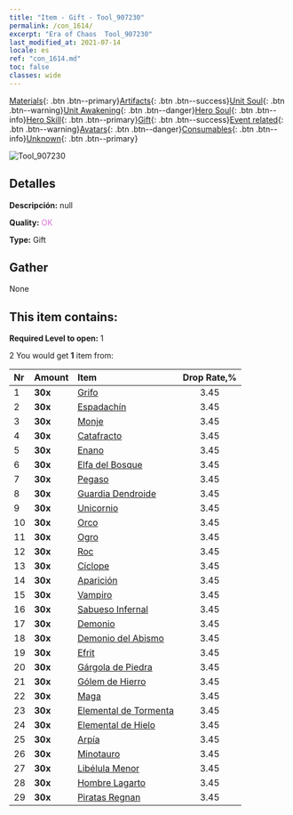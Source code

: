 ```yaml
---
title: "Item - Gift - Tool_907230"
permalink: /con_1614/
excerpt: "Era of Chaos  Tool_907230"
last_modified_at: 2021-07-14
locale: es
ref: "con_1614.md"
toc: false
classes: wide
---
```

 [Materials](/ItemsES/){: .btn .btn--primary}[Artifacts](/ItemsES/Artifacts/){: .btn .btn--success}[Unit Soul](/ItemsES/UnitSoul/){: .btn .btn--warning}[Unit Awakening](/ItemsES/UnitAwakening/){: .btn .btn--danger}[Hero Soul](/ItemsES/HeroSoul/){: .btn .btn--info}[Hero Skill](/ItemsES/HeroSkill/){: .btn .btn--primary}[Gift](/ItemsES/Gift/){: .btn .btn--success}[Event related](/ItemsES/Events/){: .btn .btn--warning}[Avatars](/ItemsES/Avatars/){: .btn .btn--danger}[Consumables](/ItemsES/Consumables/){: .btn .btn--info}[Unknown](/ItemsES/Unknown/){: .btn .btn--primary}

 ![Tool_907230](/images/t/i_907167.png)

## Detalles
 **Descripción:** null

 **Quality:** <span style="color: #DA70D6">OK</span>

 **Type:** Gift

## Gather

  None

## This item contains:

 **Required Level to open:** 1

 2 You would get **1** item  from:

  | Nr | Amount |     Item    | Drop Rate,% |
  |:---|:-------|:------------|:---------:|
  | 1 |  **30x** | [Grifo](/ItemsES/unt_192/) | 3.45 | 
  | 2 |  **30x** | [Espadachín](/ItemsES/unt_193/) | 3.45 | 
  | 3 |  **30x** | [Monje](/ItemsES/unt_194/) | 3.45 | 
  | 4 |  **30x** | [Catafracto](/ItemsES/unt_195/) | 3.45 | 
  | 5 |  **30x** | [Enano](/ItemsES/unt_200/) | 3.45 | 
  | 6 |  **30x** | [Elfa del Bosque](/ItemsES/unt_201/) | 3.45 | 
  | 7 |  **30x** | [Pegaso](/ItemsES/unt_202/) | 3.45 | 
  | 8 |  **30x** | [Guardia Dendroide](/ItemsES/unt_203/) | 3.45 | 
  | 9 |  **30x** | [Unicornio](/ItemsES/unt_204/) | 3.45 | 
  | 10 |  **30x** | [Orco](/ItemsES/unt_219/) | 3.45 | 
  | 11 |  **30x** | [Ogro](/ItemsES/unt_220/) | 3.45 | 
  | 12 |  **30x** | [Roc](/ItemsES/unt_221/) | 3.45 | 
  | 13 |  **30x** | [Cíclope](/ItemsES/unt_222/) | 3.45 | 
  | 14 |  **30x** | [Aparición](/ItemsES/unt_210/) | 3.45 | 
  | 15 |  **30x** | [Vampiro](/ItemsES/unt_211/) | 3.45 | 
  | 16 |  **30x** | [Sabueso Infernal](/ItemsES/unt_228/) | 3.45 | 
  | 17 |  **30x** | [Demonio](/ItemsES/unt_229/) | 3.45 | 
  | 18 |  **30x** | [Demonio del Abismo](/ItemsES/unt_230/) | 3.45 | 
  | 19 |  **30x** | [Efrit](/ItemsES/unt_231/) | 3.45 | 
  | 20 |  **30x** | [Gárgola de Piedra](/ItemsES/unt_236/) | 3.45 | 
  | 21 |  **30x** | [Gólem de Hierro](/ItemsES/unt_237/) | 3.45 | 
  | 22 |  **30x** | [Maga](/ItemsES/unt_238/) | 3.45 | 
  | 23 |  **30x** | [Elemental de Tormenta](/ItemsES/unt_263/) | 3.45 | 
  | 24 |  **30x** | [Elemental de Hielo](/ItemsES/unt_264/) | 3.45 | 
  | 25 |  **30x** | [Arpía](/ItemsES/unt_245/) | 3.45 | 
  | 26 |  **30x** | [Minotauro](/ItemsES/unt_248/) | 3.45 | 
  | 27 |  **30x** | [Libélula Menor](/ItemsES/unt_255/) | 3.45 | 
  | 28 |  **30x** | [Hombre Lagarto](/ItemsES/unt_254/) | 3.45 | 
  | 29 |  **30x** | [Piratas Regnan](/ItemsES/unt_273/) | 3.45 | 
